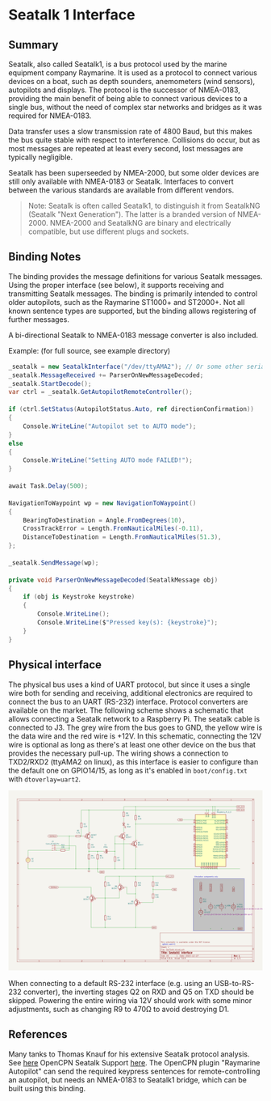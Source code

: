 ﻿# Seatalk 1 Interface

## Summary

Seatalk, also called Seatalk1, is a bus protocol used by the marine equipment company Raymarine. It is used as a protocol to connect various devices on a boat, such as depth sounders, anemometers (wind sensors), autopilots and displays. The protocol is the successor of NMEA-0183, providing the main benefit of being able to connect various devices to a single bus, without the need of complex star networks and bridges as it was required for NMEA-0183. 

Data transfer uses a slow transmission rate of 4800 Baud, but this makes the bus quite stable with respect to interference. Collisions do occur, but as most messages are repeated at least every second, lost messages are typically negligible.

Seatalk has been superseeded by NMEA-2000, but some older devices are still only available with NMEA-0183 or Seatalk. Interfaces to convert between the various standards are available from different vendors.

> Note: Seatalk is often called Seatalk1, to distinguish it from SeatalkNG (Seatalk "Next Generation"). The latter is a branded version of NMEA-2000. NMEA-2000 and SeatalkNG are binary and electrically compatible, but use different plugs and sockets.

## Binding Notes

The binding provides the message definitions for various Seatalk messages. Using the proper interface (see below), it supports receiving and transmitting Seatalk messages. The binding is primarily intended to control older autopilots, such as the Raymarine ST1000+ and ST2000+. Not all known sentence types are supported, but the binding allows registering of further messages.

A bi-directional Seatalk to NMEA-0183 message converter is also included.

Example: (for full source, see example directory)

```csharp
_seatalk = new SeatalkInterface("/dev/ttyAMA2"); // Or some other serial interface
_seatalk.MessageReceived += ParserOnNewMessageDecoded;
_seatalk.StartDecode();
var ctrl = _seatalk.GetAutopilotRemoteController();

if (ctrl.SetStatus(AutopilotStatus.Auto, ref directionConfirmation))
{
    Console.WriteLine("Autopilot set to AUTO mode");
}
else
{
    Console.WriteLine("Setting AUTO mode FAILED!");
}

await Task.Delay(500);

NavigationToWaypoint wp = new NavigationToWaypoint()
{
    BearingToDestination = Angle.FromDegrees(10),
    CrossTrackError = Length.FromNauticalMiles(-0.11),
    DistanceToDestination = Length.FromNauticalMiles(51.3),
};

_seatalk.SendMessage(wp);

private void ParserOnNewMessageDecoded(SeatalkMessage obj)
{
    if (obj is Keystroke keystroke)
    {
        Console.WriteLine();
        Console.WriteLine($"Pressed key(s): {keystroke}");
    }
}

```

## Physical interface
The physical bus uses a kind of UART protocol, but since it uses a single wire both for sending and receiving, additional electronics are required to connect the bus to an UART (RS-232) interface. Protocol converters are available on the market. The following scheme shows a schematic that allows connecting a Seatalk network to a Raspberry Pi. The seatalk cable is connected to J3. The grey wire from the bus goes to GND, the yellow wire is the data wire and the red wire is +12V. In this schematic, connecting the 12V wire is optional as long as there's at least one other device on the bus that provides the necessary pull-up. The wiring shows a connection to TXD2/RXD2 (ttyAMA2 on linux), as this interface is easier to configure than the default one on GPIO14/15, as long as it's enabled in `boot/config.txt` with `dtoverlay=uart2`.

![Seatalk-to-TTL-Uart](SeatalkInterface.png)

When connecting to a default RS-232 interface (e.g. using an USB-to-RS-232 converter), the inverting stages Q2 on RXD and Q5 on TXD should be skipped. Powering the entire wiring via 12V should work with some minor adjustments, such as changing R9 to 470Ω to avoid destroying D1. 

## References

Many tanks to Thomas Knauf for his extensive Seatalk protocol analysis. See [here](http://www.thomasknauf.de/seatalk.htm)
OpenCPN Seatalk Support [here](https://opencpn.org/wiki/dokuwiki/doku.php?id=opencpn:supplementary_software:seatalk). The OpenCPN plugin "Raymarine Autopilot" can send the required keypress sentences for remote-controlling an autopilot, but needs an NMEA-0183 to Seatalk1 bridge, which can be built using this binding.
